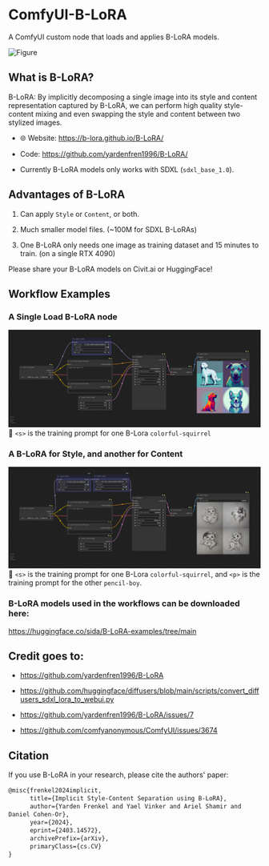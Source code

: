 # ComfyUI-B-LoRA

A ComfyUI custom node that loads and applies B-LoRA models.

![Figure](https://b-lora.github.io/B-LoRA/static/figures/teaser_style_content_blora.png)

## What is B-LoRA?

B-LoRA: By implicitly decomposing a single image into its style and content representation captured by B-LoRA, we can perform high quality style-content mixing and even swapping the style and content between two stylized images.

 - 🌐 Website: https://b-lora.github.io/B-LoRA/

 - Code: https://github.com/yardenfren1996/B-LoRA/

 - Currently B-LoRA models only works with SDXL (`sdxl_base_1.0`).

## Advantages of B-LoRA

1. Can apply `Style` or `Content`, or both.

2. Much smaller model files. (~100M for SDXL B-LoRAs)

3. One B-LoRA only needs one image as training dataset and 15 minutes to train. (on a single RTX 4090)

Please share your B-LoRA models on Civit.ai or HuggingFace!

## Workflow Examples

### A Single Load B-LoRA node

![workflow](workflows/load_b_lora.png)
🌟 `<s>` is the training prompt for one B-Lora `colorful-squirrel`

### A B-LoRA for Style, and another for Content

![workflow](workflows/style_plus_content.png)
🌟 `<s>` is the training prompt for one B-Lora `colorful-squirrel`, and `<p>` is the training prompt for the other `pencil-boy`.

### B-LoRA models used in the workflows can be downloaded here:

https://huggingface.co/sida/B-LoRA-examples/tree/main

## Credit goes to:

 - https://github.com/yardenfren1996/B-LoRA

 - https://github.com/huggingface/diffusers/blob/main/scripts/convert_diffusers_sdxl_lora_to_webui.py

 - https://github.com/yardenfren1996/B-LoRA/issues/7

 - https://github.com/comfyanonymous/ComfyUI/issues/3674

## Citation

If you use B-LoRA in your research, please cite the authors' paper:

```
@misc{frenkel2024implicit,
      title={Implicit Style-Content Separation using B-LoRA}, 
      author={Yarden Frenkel and Yael Vinker and Ariel Shamir and Daniel Cohen-Or},
      year={2024},
      eprint={2403.14572},
      archivePrefix={arXiv},
      primaryClass={cs.CV}
}
```